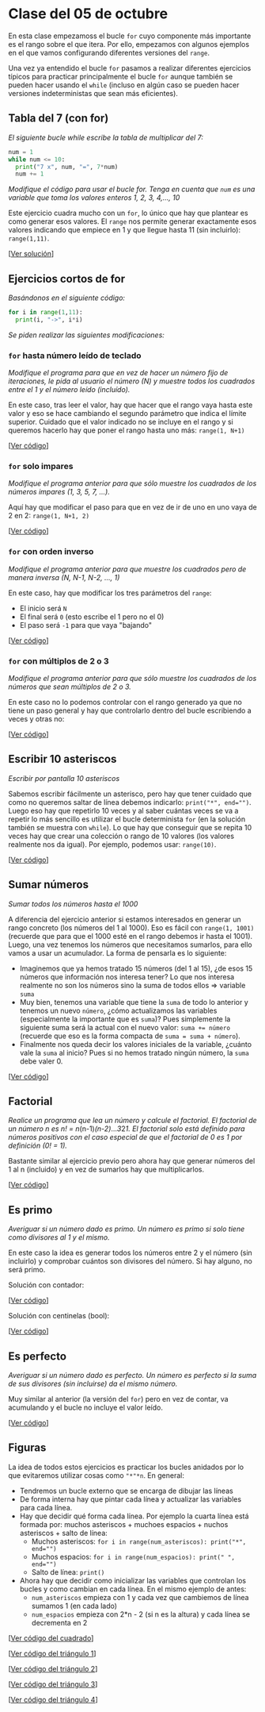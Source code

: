 # Clase del 05 de octubre

En esta clase empezamoss el bucle `for` cuyo componente más importante es el rango sobre el que itera. Por ello, empezamos con algunos ejemplos en el que vamos configurando diferentes versiones del `range`. 

Una vez ya entendido el bucle `for` pasamos a realizar diferentes ejercicios típicos para practicar principalmente el bucle `for` aunque también se pueden hacer usando el `while` (incluso en algún caso se pueden hacer versiones indeterministas que sean más eficientes).


## Tabla del 7 (con for)
*El siguiente bucle while escribe la tabla de multiplicar del 7:*

```python
num = 1
while num <= 10:
  print("7 x", num, "=", 7*num)
  num += 1
```

*Modifique el código para usar el bucle for. Tenga en cuenta que `num` es una variable que toma los valores enteros 1, 2, 3, 4,..., 10*

Este ejercicio cuadra mucho con un `for`, lo único que hay que plantear es como generar esos valores. El `range` nos permite generar exactamente esos valores indicando que empiece en 1 y que llegue hasta 11 (sin incluirlo): `range(1,11)`.

[[Ver solución](t3e27.tabla7_for.py)]
## Ejercicios cortos de for
*Basándonos en el siguiente código:*

```python
for i in range(1,11):
  print(i, "->", i*i)
```

*Se piden realizar las siguientes modificaciones:*

### `for` hasta número leído de teclado
*Modifique el programa para que en vez de hacer un número fijo de iteraciones, le pida al usuario el número (N) y muestre todos los cuadrados entre el 1 y el número leído (incluído).*

En este caso, tras leer el valor, hay que hacer que el rango vaya hasta este valor y eso se hace cambiando el segundo parámetro que indica el límite superior. Cuidado que el valor indicado no se incluye en el rango y si queremos hacerlo hay que poner el rango hasta uno más: `range(1, N+1)`

[[Ver código](t3e28.cortos_for1.py)]

### `for` solo impares
*Modifique el programa anterior para que sólo muestre los cuadrados de los números impares (1, 3, 5, 7, ...).*

Aquí hay que modificar el paso para que en vez de ir de uno en uno vaya de 2 en 2: `range(1, N+1, 2)`

[[Ver código](t3e30.cortos_for3.py)]

### `for` con orden inverso
*Modifique el programa anterior para que muestre los cuadrados pero de manera inversa (N, N-1, N-2, ..., 1)*

En este caso, hay que modificar los tres parámetros del `range`:
* El inicio será `N`
* El final será `0` (esto escribe el 1 pero no el 0)
* El paso será `-1` para que vaya "bajando"

[[Ver código](t3e29.cortos_for2.py)]

### `for` con múltiplos de 2 o 3
*Modifique el programa anterior para que sólo muestre los cuadrados de los números que sean múltiplos de 2 o 3.*

En este caso no lo podemos controlar con el rango generado ya que no tiene un paso general y hay que controlarlo dentro del bucle escribiendo a veces y otras no:

[[Ver código](t3e31.cortos_for4.py)]

## Escribir 10 asteriscos
*Escribir por pantalla 10 asteriscos*

Sabemos escribir fácilmente un asterisco, pero hay que tener cuidado que como no queremos saltar de línea debemos indicarlo: `print("*", end="")`. Luego eso hay que repetirlo 10 veces y al saber cuántas veces se va a repetir lo más sencillo es utilizar el bucle determinista `for` (en la solución también se muestra con `while`). Lo que hay que conseguir que se repita 10 veces hay que crear una colección o rango de 10 valores (los valores realmente nos da igual). Por ejemplo, podemos usar: `range(10)`.

[[Ver código](t3e32.10asteriscos.py)]

## Sumar números
*Sumar todos los números hasta el 1000*

A diferencia del ejercicio anterior si estamos interesados en generar un rango concreto (los números del 1 al 1000). Eso es fácil con `range(1, 1001)` (recuerde que para que el 1000 esté en el rango debemos ir hasta el 1001). Luego, una vez tenemos los números que necesitamos sumarlos, para ello vamos a usar un acumulador. La forma de pensarla es lo siguiente:
* Imaginemos que ya hemos tratado 15 números (del 1 al 15), ¿de esos 15 números que información nos interesa tener? Lo que nos interesa realmente no son los números sino la suma de todos ellos => variable `suma`
* Muy bien, tenemos una variable que tiene la `suma` de todo lo anterior y tenemos un nuevo `número`, ¿cómo actualizamos las variables (especialmente la importante que es `suma`)? Pues simplemente la siguiente suma será la actual con el nuevo valor: `suma += número` (recuerde que eso es la forma compacta de `suma = suma + número`).
* Finalmente nos queda decir los valores iniciales de la variable, ¿cuánto vale la `suma` al inicio? Pues si no hemos tratado ningún número, la `suma` debe valer 0.

[[Ver código](t3e33.suma1000.py)]

## Factorial
*Realice un programa que lea un número y calcule el factorial. El factorial de un número n es n! = n*(n-1)*(n-2)*...*3*2*1. El factorial solo está definido para números positivos con el caso especial de que el factorial de 0 es 1 por definición (0! = 1).*

Bastante similar al ejercicio previo pero ahora hay que generar números del 1 al n (incluido) y en vez de sumarlos hay que multiplicarlos.

[[Ver código](t3e34.factorial.py)]

## Es primo
*Averiguar si un número dado es primo. Un número es primo si solo tiene como divisores al 1 y el mismo.*

En este caso la idea es generar todos los números entre 2 y el número (sin incluirlo) y comprobar cuántos son divisores del número. Si hay alguno, no será primo. 

Solución con contador:

[[Ver código](t3e35.primo1.py)]

Solución con centinelas (bool):

[[Ver código](t3e36.primo2.py)]


## Es perfecto
*Averiguar si un número dado es perfecto. Un número es perfecto si la suma de sus divisores (sin incluirse) da el mismo número.*

Muy similar al anterior (la versión del `for`) pero en vez de contar, va acumulando y el bucle no incluye el valor leído.

[[Ver código](t3e37.perfecto.py)]

## Figuras

La idea de todos estos ejercicios es practicar los bucles anidados por lo que evitaremos utilizar cosas como `"*"*n`. En general:
* Tendremos un bucle externo que se encarga de dibujar las líneas
* De forma interna hay que pintar cada línea y actualizar las variables para cada línea.
* Hay que decidir qué forma cada línea. Por ejemplo la cuarta línea está formada por: muchos asteriscos + muchoes espacios + nuchos asteriscos + salto de línea:
  *  Muchos asteriscos: `for i in range(num_asteriscos): print("*", end="")`
  *  Muchos espacios: `for i in range(num_espacios): print(" ", end="")`
  *  Salto de línea: `print()`
* Ahora hay que decidir como inicializar las variables que controlan los bucles y como cambian en cada línea. En el mismo ejemplo de antes:
  *  `num_asteriscos` empieza con 1 y cada vez que cambiemos de línea sumamos 1 (en cada lado)
  *  `num_espacios` empieza con 2\*n - 2 (si n es la altura) y cada línea se decrementa en 2

[[Ver código del cuadrado](t3e38.fig.cuadrado.py)]

[[Ver código del triángulo 1](t3e39.fig.triángulo1.py)]

[[Ver código del triángulo 2](t3e40.fig.triángulo2.py)]

[[Ver código del triángulo 3](t3e41.fig.triángulo3.py)]

[[Ver código del triángulo 4](t3e42.fig.triángulo4.py)]


